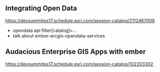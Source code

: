 
## Integrating Open Data
https://devsummitps17.schedule.esri.com/session-catalog/2112467009

- opendata api filter[catalog]=...
- talk about ember-arcgis-opendata-services


## Audacious Enterprise GIS Apps with ember
https://devsummitps17.schedule.esri.com/session-catalog/102203302
